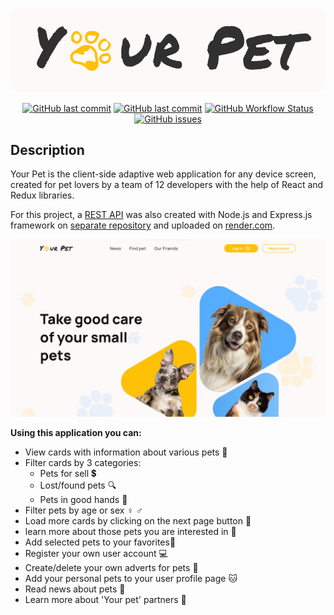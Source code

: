<p align="center">
  <img src="./src/assets/banner.png" alt="Your pet banner" width="520"/>
</p>
<p align="center">
  <a href="https://github.com/NEYROSICK/GoIT-Team-03-React-Frontend/graphs/contributors"><img src="https://img.shields.io/github/contributors/neyrosick/GoIT-Team-03-React-Frontend" alt="GitHub last commit"/></a>
  <a href="https://github.com/neyrosick/GoIT-Team-03-React-Frontend/commits"><img src="https://img.shields.io/github/last-commit/neyrosick/GoIT-Team-03-React-Frontend?logo=github" alt="GitHub last commit"/></a>
  <a href="https://github.com/neyrosick/GoIT-Team-03-React-Frontend/actions"><img src="https://img.shields.io/github/actions/workflow/status/neyrosick/GoIT-Team-03-React-Frontend/pages%2Fpages-build-deployment?logo=github" alt="GitHub Workflow Status"/></a>
  <a href="https://github.com/NEYROSICK/GoIT-Team-03-React-Frontend/issues"><img src="https://img.shields.io/github/issues/neyrosick/GoIT-Team-03-React-Frontend?logo=github" alt="GitHub issues"/></a>
</p>

## Description

Your Pet is the client-side adaptive web application for any device screen,
created for pet lovers by a team of 12 developers with the help of React and
Redux libraries.

For this project, a
[REST API](https://github.com/NEYROSICK/GoIT-Team-03-Node-API) was also created
with Node.js and Express.js framework on
[separate repository](https://github.com/NEYROSICK/GoIT-Team-03-Node-API) and
uploaded on [render.com](https://goit-team-03-node.onrender.com/).

![Main page](./src/assets/main-page.jpg)

**Using this application you can:**

- View cards with information about various pets 🐾
- Filter cards by 3 categories:
  - Pets for sell 💲
  - Lost/found pets 🔍
  - Pets in good hands 🎁
- Filter pets by age or sex ♀️ ♂️
- Load more cards by clicking on the next page button 🔄
- learn more about those pets you are interested in 📖
- Add selected pets to your favorites🤍
- Register your own user account 💻
- Create/delete your own adverts for pets 📱
- Add your personal pets to your user profile page 🐱
- Read news about pets 📰
- Learn more about 'Your pet' partners 🤝

